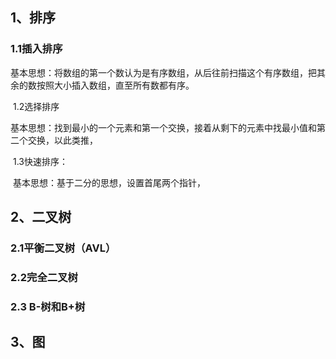 ## 1、排序

### 	1.1插入排序

​		基本思想：将数组的第一个数认为是有序数组，从后往前扫描这个有序数组，把其余的数按照大小插入数组，直至所有数都有序。

​	1.2选择排序

​	基本思想：找到最小的一个元素和第一个交换，接着从剩下的元素中找最小值和第二个交换，以此类推，

​	1.3快速排序：

​	基本思想：基于二分的思想，设置首尾两个指针，

## 2、二叉树

### 	2.1平衡二叉树（AVL）

### 	2.2完全二叉树

### 	2.3 B-树和B+树

## 3、图

